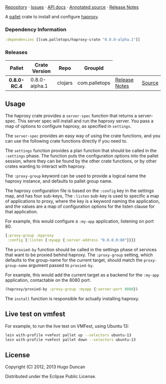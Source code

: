 [Repository](https://github.com/pallet/haproxy-crate) &#xb7;
[Issues](https://github.com/pallet/haproxy-crate/issues) &#xb7;
[API docs](http://palletops.com/haproxy-crate/0.8/api) &#xb7;
[Annotated source](http://palletops.com/haproxy-crate/0.8/annotated/uberdoc.html) &#xb7;
[Release Notes](https://github.com/pallet/haproxy-crate/blob/develop/ReleaseNotes.md)

A [pallet](http://palletops.com/) crate to install and configure
 [haproxy](http://haproxy.1wt.eu/).

### Dependency Information

```clj
:dependencies [[com.palletops/haproxy-crate "0.8.0-alpha.1"]]
```

### Releases

<table>
<thead>
  <tr><th>Pallet</th><th>Crate Version</th><th>Repo</th><th>GroupId</th></tr>
</thead>
<tbody>
  <tr>
    <th>0.8.0-RC.4</th>
    <td>0.8.0-alpha.1</td>
    <td>clojars</td>
    <td>com.palletops</td>
    <td><a href='https://github.com/pallet/haproxy-crate/blob/0.8.0-alpha.1/ReleaseNotes.md'>Release Notes</a></td>
    <td><a href='https://github.com/pallet/haproxy-crate/blob/0.8.0-alpha.1/'>Source</a></td>
  </tr>
</tbody>
</table>

## Usage

The haproxy crate provides a `server-spec` function that returns a
server-spec. This server spec will install and run the haproxy server.
You pass a map of options to configure haproxy, as specified in
`settings`.

The `server-spec` provides an easy way of using the crate functions, and you can
use the following crate functions directly if you need to.

The `settings` function provides a plan function that should be called
in the `:settings` phase.  The function puts the configuration options
into the pallet session, where they can be found by the other crate
functions, or by other crates wanting to interact with haproxy.

The `:proxy-group` keyword can be used to provide a logical name the
haproxy instance, and defaults to pallet group name.

The haproxy configuration file is based on the `:config` key in the
settings map, and has four sub-keys, The `:listen` sub-key is used to
specific a map of applications to proxy, where the key is a keyword
naming the application, and the values are a map of configuration
options for the listen clause for that application.

For example, this would configure a `:my-app` application, listening
on port 80.

```clj
{:proxy-group :myproxy
 :config {:listen {:myapp {:server-address "0.0.0.0:80"}}}}
```

The `proxied-by` function should be called in the settings phase of
services that want to be proxied behind haproxy.  The `:proxy-group`
setting, which defaults to the group-name for the current target,
should match the `proxy-group-name` argument passed to `proxied-by`.

For example, this would add the current target as a backend for the
`:my-app` application, contactable on the 8080 port.

```clj
(haproxy/proxied-by :proxy-group :myapp {:server-port 8080})
```

The `install` function is responsible for actually installing haproxy.

## Live test on vmfest

For example, to run the live test on VMFest, using Ubuntu 13:

```sh
lein with-profile +vmfest pallet up --selectors ubuntu-13
lein with-profile +vmfest pallet down --selectors ubuntu-13
```

## License

Copyright (C) 2012, 2013 Hugo Duncan

Distributed under the Eclipse Public License.
